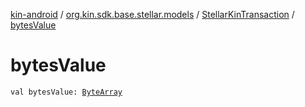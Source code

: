 [kin-android](../../index.md) / [org.kin.sdk.base.stellar.models](../index.md) / [StellarKinTransaction](index.md) / [bytesValue](./bytes-value.md)

# bytesValue

`val bytesValue: `[`ByteArray`](https://kotlinlang.org/api/latest/jvm/stdlib/kotlin/-byte-array/index.html)